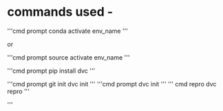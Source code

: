 # commands used - 


'''cmd prompt
conda activate env_name
'''

or

'''cmd prompt
source activate env_name
'''

'''cmd prompt
pip install dvc
'''

'''cmd prompt
git init
dvc init
'''
'''cmd prompt
dvc init
'''
''' cmd repro
dvc repro
'''




'''